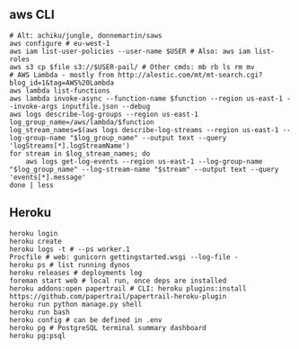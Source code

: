 ## aws CLI

    # Alt: achiku/jungle, donnemartin/saws
    aws configure # eu-west-1
    aws iam list-user-policies --user-name $USER # Also: aws iam list-roles
    aws s3 cp $file s3://$USER-pail/ # Other cmds: mb rb ls rm mv
    # AWS Lambda - mostly from http://alestic.com/mt/mt-search.cgi?blog_id=1&tag=AWS%20Lambda
    aws lambda list-functions
    aws lambda invoke-async --function-name $function --region us-east-1 --invoke-args inputfile.json --debug
    aws logs describe-log-groups --region us-east-1
    log_group_name=/aws/lambda/$function
    log_stream_names=$(aws logs describe-log-streams --region us-east-1 --log-group-name "$log_group_name" --output text --query 'logStreams[*].logStreamName')
    for stream in $log_stream_names; do
        aws logs get-log-events --region us-east-1 --log-group-name "$log_group_name" --log-stream-name "$stream" --output text --query 'events[*].message'
    done | less

## Heroku

    heroku login
    heroku create
    heroku logs -t # --ps worker.1
    Procfile # web: gunicorn gettingstarted.wsgi --log-file -
    heroku ps # list running dynos
    heroku releases # deployments log
    foreman start web # local run, once deps are installed
    heroku addons:open papertrail # CLI: heroku plugins:install https://github.com/papertrail/papertrail-heroku-plugin
    heroku run python manage.py shell
    heroku run bash
    heroku config # can be defined in .env
    heroku pg # PostgreSQL terminal summary dashboard
    heroku pg:psql
